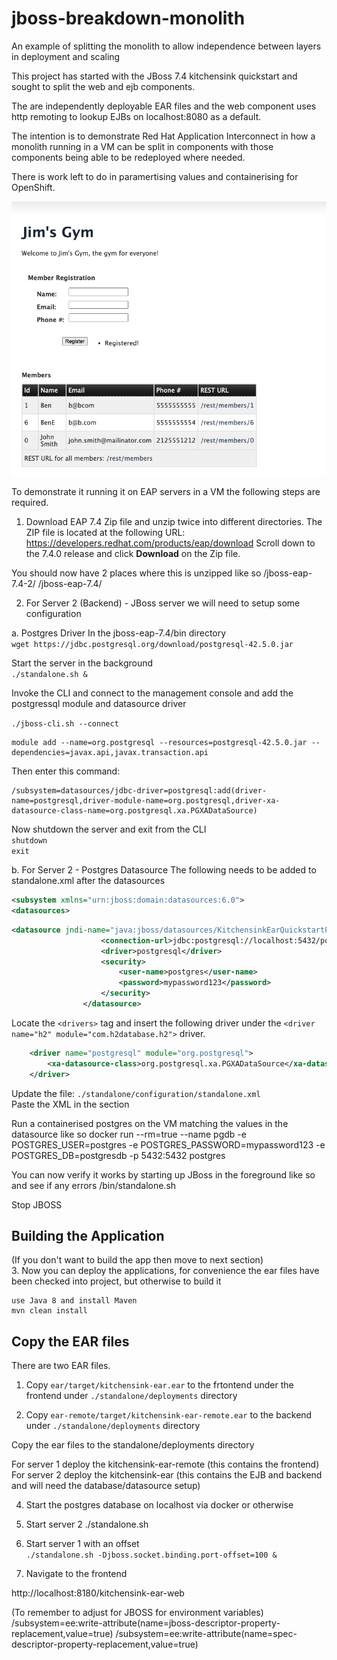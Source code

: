 # jboss-breakdown-monolith
An example of splitting the monolith to allow independence between layers in deployment and scaling


This project has started with the JBoss 7.4 kitchensink quickstart and sought to split the web and ejb components. 

The are independently deployable EAR files and the web component uses http remoting to lookup EJBs on localhost:8080 as
a default.

The intention is to demonstrate Red Hat Application Interconnect in how a monolith running in a VM can be split in components with those components being able to be redeployed where needed.

There is work left to do in paramertising values and containerising for OpenShift.

![Front screen](frontscreen.png)


To demonstrate it running it on EAP servers in a VM the following steps are required.

1. Download EAP 7.4 Zip file and unzip twice into different directories. The ZIP file is located at the following URL: https://developers.redhat.com/products/eap/download
Scroll down to the 7.4.0 release and click **Download** on the Zip file. 

You should now have 2 places where this is unzipped like so
/jboss-eap-7.4-2/
/jboss-eap-7.4/

2. For Server 2 (Backend) - JBoss server we will need to setup some configuration 

a. Postgres Driver
In the jboss-eap-7.4/bin directory  
```wget https://jdbc.postgresql.org/download/postgresql-42.5.0.jar```

Start the server in the background  
```./standalone.sh &```

Invoke the CLI and connect to the management console and add the postgressql module and datasource driver  

```./jboss-cli.sh --connect```  

```
module add --name=org.postgresql --resources=postgresql-42.5.0.jar --dependencies=javax.api,javax.transaction.api
```  
Then enter this command:
```
/subsystem=datasources/jdbc-driver=postgresql:add(driver-name=postgresql,driver-module-name=org.postgresql,driver-xa-datasource-class-name=org.postgresql.xa.PGXADataSource)
```


Now shutdown the server and exit from the CLI  
```shutdown```  
```exit```

b. For Server 2 - Postgres Datasource
The following needs to be added to standalone.xml after the datasources 

```xml
<subsystem xmlns="urn:jboss:domain:datasources:6.0">
<datasources>
```


```xml
<datasource jndi-name="java:jboss/datasources/KitchensinkEarQuickstartPGDS" pool-name="kitchensink-quickstartpg" enabled="true" use-java-context="true">
                    <connection-url>jdbc:postgresql://localhost:5432/postgresdb</connection-url>
                    <driver>postgresql</driver>
                    <security>
                        <user-name>postgres</user-name>
                        <password>mypassword123</password>
                    </security>
                </datasource>

```

Locate the ```<drivers>``` tag and insert the following driver under the ```<driver name="h2" module="com.h2database.h2">``` driver.
```xml
    <driver name="postgresql" module="org.postgresql">
        <xa-datasource-class>org.postgresql.xa.PGXADataSource</xa-datasource-class>
    </driver>
```

Update the file: ```./standalone/configuration/standalone.xml```  
Paste the XML in the section

Run a containerised postgres on the VM matching the values in the datasource like so
docker run --rm=true --name pgdb -e POSTGRES_USER=postgres -e POSTGRES_PASSWORD=mypassword123 -e POSTGRES_DB=postgresdb -p 5432:5432 postgres

You can now verify it works by starting up JBoss in the foreground like so and see if any errors
/bin/standalone.sh 

Stop JBOSS

## Building the Application
(If you don't want to build the app then move to next section)  
3. Now you can deploy the applications, for convenience the ear files have been checked into project, but otherwise to build it  
```
use Java 8 and install Maven
mvn clean install
```
## Copy the EAR files
There are two EAR files.  
1. Copy ```ear/target/kitchensink-ear.ear``` to the frtontend under the frontend under ```./standalone/deployments``` directory

2. Copy ```ear-remote/target/kitchensink-ear-remote.ear``` to the backend under ```./standalone/deployments``` directory  

Copy the ear files to the standalone/deployments directory

For server 1 deploy the kitchensink-ear-remote (this contains the frontend)
For server 2 deploy the kitchensink-ear (this contains the EJB and backend and will need the database/datasource setup)

4. Start the postgres database on localhost via docker or otherwise

5. Start server 2
./standalone.sh


6. Start server 1 with an offset  
```./standalone.sh -Djboss.socket.binding.port-offset=100 &```

7. Navigate to the frontend 

http://localhost:8180/kitchensink-ear-web



(To remember to adjust for JBOSS for environment variables)
/subsystem=ee:write-attribute(name=jboss-descriptor-property-replacement,value=true)
/subsystem=ee:write-attribute(name=spec-descriptor-property-replacement,value=true)

   
   

